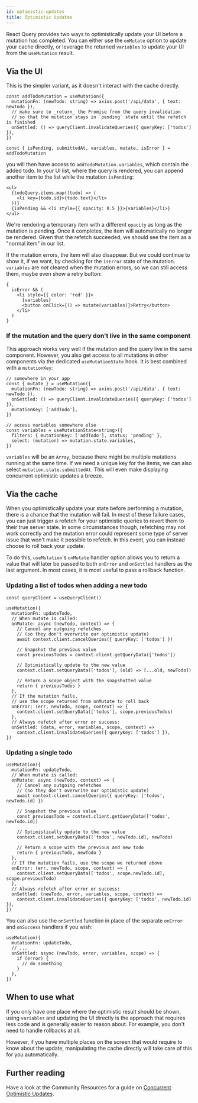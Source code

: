 ```yaml
---
id: optimistic-updates
title: Optimistic Updates
---
```


React Query provides two ways to optimistically update your UI before a mutation has completed. You can either use the `onMutate` option to update your cache directly, or leverage the returned `variables` to update your UI from the `useMutation` result.

## Via the UI

This is the simpler variant, as it doesn't interact with the cache directly.

[//]: # 'ExampleUI1'

```tsx
const addTodoMutation = useMutation({
  mutationFn: (newTodo: string) => axios.post('/api/data', { text: newTodo }),
  // make sure to _return_ the Promise from the query invalidation
  // so that the mutation stays in `pending` state until the refetch is finished
  onSettled: () => queryClient.invalidateQueries({ queryKey: ['todos'] }),
})

const { isPending, submittedAt, variables, mutate, isError } = addTodoMutation
```

[//]: # 'ExampleUI1'

you will then have access to `addTodoMutation.variables`, which contain the added todo. In your UI list, where the query is rendered, you can append another item to the list while the mutation `isPending`:

[//]: # 'ExampleUI2'

```tsx
<ul>
  {todoQuery.items.map((todo) => (
    <li key={todo.id}>{todo.text}</li>
  ))}
  {isPending && <li style={{ opacity: 0.5 }}>{variables}</li>}
</ul>
```

[//]: # 'ExampleUI2'

We're rendering a temporary item with a different `opacity` as long as the mutation is pending. Once it completes, the item will automatically no longer be rendered. Given that the refetch succeeded, we should see the item as a "normal item" in our list.

If the mutation errors, the item will also disappear. But we could continue to show it, if we want, by checking for the `isError` state of the mutation. `variables` are _not_ cleared when the mutation errors, so we can still access them, maybe even show a retry button:

[//]: # 'ExampleUI3'

```tsx
{
  isError && (
    <li style={{ color: 'red' }}>
      {variables}
      <button onClick={() => mutate(variables)}>Retry</button>
    </li>
  )
}
```

[//]: # 'ExampleUI3'

### If the mutation and the query don't live in the same component

This approach works very well if the mutation and the query live in the same component. However, you also get access to all mutations in other components via the dedicated `useMutationState` hook. It is best combined with a `mutationKey`:

[//]: # 'ExampleUI4'

```tsx
// somewhere in your app
const { mutate } = useMutation({
  mutationFn: (newTodo: string) => axios.post('/api/data', { text: newTodo }),
  onSettled: () => queryClient.invalidateQueries({ queryKey: ['todos'] }),
  mutationKey: ['addTodo'],
})

// access variables somewhere else
const variables = useMutationState<string>({
  filters: { mutationKey: ['addTodo'], status: 'pending' },
  select: (mutation) => mutation.state.variables,
})
```

[//]: # 'ExampleUI4'

`variables` will be an `Array`, because there might be multiple mutations running at the same time. If we need a unique key for the items, we can also select `mutation.state.submittedAt`. This will even make displaying concurrent optimistic updates a breeze.

## Via the cache

When you optimistically update your state before performing a mutation, there is a chance that the mutation will fail. In most of these failure cases, you can just trigger a refetch for your optimistic queries to revert them to their true server state. In some circumstances though, refetching may not work correctly and the mutation error could represent some type of server issue that won't make it possible to refetch. In this event, you can instead choose to roll back your update.

To do this, `useMutation`'s `onMutate` handler option allows you to return a value that will later be passed to both `onError` and `onSettled` handlers as the last argument. In most cases, it is most useful to pass a rollback function.

### Updating a list of todos when adding a new todo

[//]: # 'Example'

```tsx
const queryClient = useQueryClient()

useMutation({
  mutationFn: updateTodo,
  // When mutate is called:
  onMutate: async (newTodo, context) => {
    // Cancel any outgoing refetches
    // (so they don't overwrite our optimistic update)
    await context.client.cancelQueries({ queryKey: ['todos'] })

    // Snapshot the previous value
    const previousTodos = context.client.getQueryData(['todos'])

    // Optimistically update to the new value
    context.client.setQueryData(['todos'], (old) => [...old, newTodo])

    // Return a scope object with the snapshotted value
    return { previousTodos }
  },
  // If the mutation fails,
  // use the scope returned from onMutate to roll back
  onError: (err, newTodo, scope, context) => {
    context.client.setQueryData(['todos'], scope.previousTodos)
  },
  // Always refetch after error or success:
  onSettled: (data, error, variables, scope, context) =>
    context.client.invalidateQueries({ queryKey: ['todos'] }),
})
```

[//]: # 'Example'

### Updating a single todo

[//]: # 'Example2'

```tsx
useMutation({
  mutationFn: updateTodo,
  // When mutate is called:
  onMutate: async (newTodo, context) => {
    // Cancel any outgoing refetches
    // (so they don't overwrite our optimistic update)
    await context.client.cancelQueries({ queryKey: ['todos', newTodo.id] })

    // Snapshot the previous value
    const previousTodo = context.client.getQueryData(['todos', newTodo.id])

    // Optimistically update to the new value
    context.client.setQueryData(['todos', newTodo.id], newTodo)

    // Return a scope with the previous and new todo
    return { previousTodo, newTodo }
  },
  // If the mutation fails, use the scope we returned above
  onError: (err, newTodo, scope, context) => {
    context.client.setQueryData(['todos', scope.newTodo.id], scope.previousTodo)
  },
  // Always refetch after error or success:
  onSettled: (newTodo, error, variables, scope, context) =>
    context.client.invalidateQueries({ queryKey: ['todos', newTodo.id] }),
})
```

[//]: # 'Example2'

You can also use the `onSettled` function in place of the separate `onError` and `onSuccess` handlers if you wish:

[//]: # 'Example3'

```tsx
useMutation({
  mutationFn: updateTodo,
  // ...
  onSettled: async (newTodo, error, variables, scope) => {
    if (error) {
      // do something
    }
  },
})
```

[//]: # 'Example3'

## When to use what

If you only have one place where the optimistic result should be shown, using `variables` and updating the UI directly is the approach that requires less code and is generally easier to reason about. For example, you don't need to handle rollbacks at all.

However, if you have multiple places on the screen that would require to know about the update, manipulating the cache directly will take care of this for you automatically.

[//]: # 'Materials'

## Further reading

Have a look at the Community Resources for a guide on [Concurrent Optimistic Updates](../../community/tkdodos-blog.md#29-concurrent-optimistic-updates-in-react-query).

[//]: # 'Materials'
